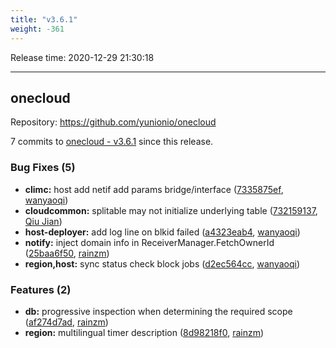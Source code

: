 ```yaml
---
title: "v3.6.1"
weight: -361
---
```


Release time: 2020-12-29 21:30:18

---
## onecloud

Repository: https://github.com/yunionio/onecloud

7 commits to [onecloud - v3.6.1] since this release.

### Bug Fixes (5)
- **climc:** host add netif add params bridge/interface ([7335875ef](https://github.com/yunionio/onecloud/commit/7335875ef110d43b81bdbb78562b5c9f78ea4232), [wanyaoqi](mailto:wanyaoqi@yunionyun.com))
- **cloudcommon:** splitable may not initialize underlying table ([732159137](https://github.com/yunionio/onecloud/commit/732159137b61d27c0766094ab47c3e1bf93b5b46), [Qiu Jian](mailto:qiujian@yunionyun.com))
- **host-deployer:** add log line on blkid failed ([a4323eab4](https://github.com/yunionio/onecloud/commit/a4323eab43e24af74f83b95d0a399d719ba9e8dc), [wanyaoqi](mailto:wanyaoqi@yunionyun.com))
- **notify:** inject domain info in ReceiverManager.FetchOwnerId ([25baa6f50](https://github.com/yunionio/onecloud/commit/25baa6f5095fb147288a8464fe14ef73b531df15), [rainzm](mailto:mjoycarry@gmail.com))
- **region,host:** sync status check block jobs ([d2ec564cc](https://github.com/yunionio/onecloud/commit/d2ec564ccc22fe18c27a3358f34dc8700bdb120a), [wanyaoqi](mailto:wanyaoqi@yunionyun.com))

### Features (2)
- **db:** progressive inspection when determining the required scope ([af274d7ad](https://github.com/yunionio/onecloud/commit/af274d7ad2877e8ec83bb9e0d69858b0942ea114), [rainzm](mailto:mjoycarry@gmail.com))
- **region:** multilingual timer description ([8d98218f0](https://github.com/yunionio/onecloud/commit/8d98218f06275b4573be7899bdcc948f60665107), [rainzm](mailto:mjoycarry@gmail.com))

[onecloud - v3.6.1]: https://github.com/yunionio/onecloud/compare/v3.6.0...v3.6.1
